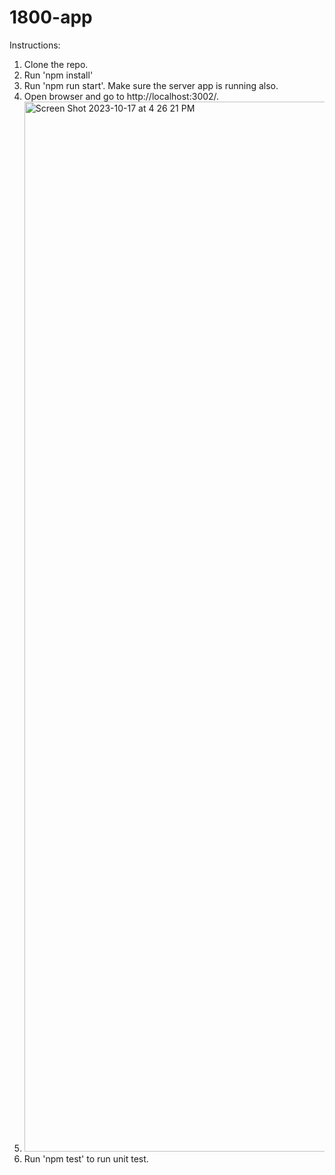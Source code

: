 # 1800-app

Instructions:
1. Clone the repo.
2. Run 'npm install'
3. Run 'npm run start'. Make sure the server app is running also.
4. Open browser and go to http://localhost:3002/.
5. <img width="1680" alt="Screen Shot 2023-10-17 at 4 26 21 PM" src="https://github.com/shirleymramirez/1800-app/assets/31137669/b0321c42-a1cc-44c8-91ed-aa01e3f11b93">
6. Run 'npm test' to run unit test.
